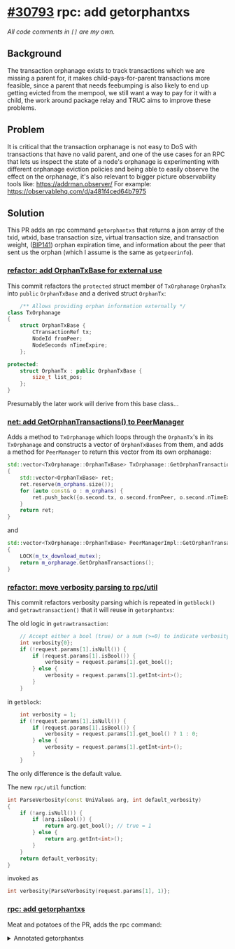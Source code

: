 # [#30793](https://github.com/bitcoin/bitcoin/pull/30793) rpc: add getorphantxs
_All code comments in `[]` are my own._

## Background

The transaction orphanage exists to track transactions which we are missing a
parent for, it makes child-pays-for-parent transactions more feasible, since
a parent that needs feebumping is also likely to end up getting evicted from the
mempool, we still want a way to pay for it with a child, the work around package
relay and TRUC aims to improve these problems.


## Problem

It is critical that the transaction orphanage is not easy to DoS with
transactions that have no valid parent, and one of the use cases for an RPC that
lets us inspect the state of a node's orphanage is experimenting with different
orphanage eviction policies and being able to easily observe the effect on the
orphanage, it's also relevant to bigger picture observability tools like:
https://addrman.observer/ For example: https://observablehq.com/d/a481f4ced64b7975

## Solution

This PR adds an rpc command `getorphantxs` that returns a json array of the
txid, wtxid, base transaction size, virtual transaction size, and transaction
weight, ([BIP141](https://github.com/bitcoin/bips/blob/master/bip-0141.mediawiki))
orphan expiration time, and information about the peer that sent us the orphan
(which I assume is the same as `getpeerinfo`).

### [refactor: add OrphanTxBase for external use](https://github.com/bitcoin/bitcoin/pull/30793/commits/91b65adff2aaf16f42c5ccca6e16b951e0e84f9a)

This commit refactors the `protected` struct member of `TxOrphanage` `OrphanTx` into `public` `OrphanTxBase` and a derived struct
`OrphanTx`:

```cpp
    /** Allows providing orphan information externally */
class TxOrphanage
{
    struct OrphanTxBase {
        CTransactionRef tx;
        NodeId fromPeer;
        NodeSeconds nTimeExpire;
    };

protected:
    struct OrphanTx : public OrphanTxBase {
        size_t list_pos;
    };
}
```

Presumably the later work will derive from this base class...

### [net: add GetOrphanTransactions() to PeerManager](https://github.com/bitcoin/bitcoin/pull/30793/commits/532491faf1aa90053af52cbedce403b9eccf0bc3)

Adds a method to `TxOrphanage` which loops through the `OrphanTx`'s in its
`TxOrphanage`  and constructs a vector of `OrphanTxBases` from them, and adds a
method for `PeerManager` to return this vector from its own orphanage:

```cpp
std::vector<TxOrphanage::OrphanTxBase> TxOrphanage::GetOrphanTransactions() const
{
    std::vector<OrphanTxBase> ret;
    ret.reserve(m_orphans.size());
    for (auto const& o : m_orphans) {
        ret.push_back({o.second.tx, o.second.fromPeer, o.second.nTimeExpire});
    }
    return ret;
}
```

and

```cpp
std::vector<TxOrphanage::OrphanTxBase> PeerManagerImpl::GetOrphanTransactions()
{
    LOCK(m_tx_download_mutex);
    return m_orphanage.GetOrphanTransactions();
}
```

### [refactor: move verbosity parsing to rpc/util](https://github.com/bitcoin/bitcoin/pull/30793/commits/7b64d2608ffd6a8b1f34b39768c967cd0733b03a)

This commit refactors verbosity parsing which is repeated in `getblock()` and
`getrawtransaction()` that it will reuse in `getorphantxs`:

The old logic in `getrawtransaction`:

```cpp
    // Accept either a bool (true) or a num (>=0) to indicate verbosity.
    int verbosity{0};
    if (!request.params[1].isNull()) {
        if (request.params[1].isBool()) {
            verbosity = request.params[1].get_bool();
        } else {
            verbosity = request.params[1].getInt<int>();
        }
    }
```

in `getblock`:

```cpp
    int verbosity = 1;
    if (!request.params[1].isNull()) {
        if (request.params[1].isBool()) {
            verbosity = request.params[1].get_bool() ? 1 : 0;
        } else {
            verbosity = request.params[1].getInt<int>();
        }
    }
```
The only difference is the default value.

The new `rpc/util` function:

```cpp
int ParseVerbosity(const UniValue& arg, int default_verbosity)
{
    if (!arg.isNull()) {
        if (arg.isBool()) {
            return arg.get_bool(); // true = 1
        } else {
            return arg.getInt<int>();
        }
    }
    return default_verbosity;
}
```

invoked as 
```cpp
int verbosity{ParseVerbosity(request.params[1], 1)};
```

### [rpc: add getorphantxs](https://github.com/bitcoin/bitcoin/pull/30793/commits/f0182ca2442739768f984bb0a41509e0fa0fd96d)

Meat and potatoes of the PR, adds the rpc command:

<details>

<summary> Annotated getorphantxs </summary>

```cpp
static std::vector<RPCResult> OrphanDescription()
{
    return {
        RPCResult{RPCResult::Type::STR_HEX, "txid", "The transaction hash in hex"},
        RPCResult{RPCResult::Type::STR_HEX, "wtxid", "The transaction witness hash in hex"},
        RPCResult{RPCResult::Type::NUM, "bytes", "The serialized transaction size in bytes"},
        RPCResult{RPCResult::Type::NUM, "vsize", "The virtual transaction size as defined in BIP 141. This is different from actual serialized size for witness transactions as witness data is discounted."},
        RPCResult{RPCResult::Type::NUM, "weight", "The transaction weight as defined in BIP 141."},
        RPCResult{RPCResult::Type::NUM_TIME, "expiration", "The orphan expiration time expressed in " + UNIX_EPOCH_TIME},
        RPCResult{RPCResult::Type::ARR, "from", "",
        {
            RPCResult{RPCResult::Type::NUM, "peer_id", "Peer ID"},
        }},
    };
}

static UniValue OrphanToJSON(const TxOrphanage::OrphanTxBase& orphan)
{
    UniValue o(UniValue::VOBJ);
    o.pushKV("txid", orphan.tx->GetHash().ToString());
    o.pushKV("wtxid", orphan.tx->GetWitnessHash().ToString());
    o.pushKV("bytes", orphan.tx->GetTotalSize());
    o.pushKV("vsize", GetVirtualTransactionSize(*orphan.tx));
    o.pushKV("weight", GetTransactionWeight(*orphan.tx));
    o.pushKV("expiration", int64_t{TicksSinceEpoch<std::chrono::seconds>(orphan.nTimeExpire)});
    UniValue from(UniValue::VARR);
    from.push_back(orphan.fromPeer); // only one fromPeer for now
    o.pushKV("from", from);
    return o;
}

static RPCHelpMan getorphantxs()
{
    return RPCHelpMan{"getorphantxs",
        "\nShows transactions in the tx orphanage.\n"
        "\nEXPERIMENTAL warning: this call may be changed in future releases.\n",
        {
            {"verbosity|verbose", RPCArg::Type::NUM, RPCArg::Default{0}, "0 for an array of txids (may contain duplicates), 1 for an array of objects with tx details, and 2 for details from (1) and tx hex",
             RPCArgOptions{.skip_type_check = true}},
        },
        {
            RPCResult{"for verbose = 0",
                RPCResult::Type::ARR, "", "",
                {
                    {RPCResult::Type::STR_HEX, "txid", "The transaction hash in hex"},
                }},
            RPCResult{"for verbose = 1",
                RPCResult::Type::ARR, "", "",
                {
                    {RPCResult::Type::OBJ, "", "", OrphanDescription()},
                }},
            RPCResult{"for verbose = 2",
                RPCResult::Type::ARR, "", "",
                {
                    {RPCResult::Type::OBJ, "", "",
                        Cat<std::vector<RPCResult>>(
                            OrphanDescription(),
                            {{RPCResult::Type::STR_HEX, "hex", "The serialized, hex-encoded transaction data"}}
                        )
                    },
                }},
        },
        RPCExamples{
            HelpExampleCli("getorphantxs", "2")
            + HelpExampleRpc("getorphantxs", "2")
        },
        [&](const RPCHelpMan& self, const JSONRPCRequest& request) -> UniValue
        {
            const NodeContext& node = EnsureAnyNodeContext(request.context);
            PeerManager& peerman = EnsurePeerman(node);
            std::vector<TxOrphanage::OrphanTxBase> orphanage = peerman.GetOrphanTransactions();

            int verbosity{ParseVerbosity(request.params[0])};

            UniValue ret(UniValue::VARR);

            if (verbosity <= 0) {
                for (auto const& orphan : orphanage) {
                    ret.push_back(orphan.tx->GetHash().ToString()); // txid
                }
            } else if (verbosity == 1) {
                for (auto const& orphan : orphanage) {
                    ret.push_back(OrphanToJSON(orphan));
                }
            } else {
                // >= 2
                for (auto const& orphan : orphanage) {
                    UniValue o{OrphanToJSON(orphan)};
                    o.pushKV("hex", EncodeHexTx(*orphan.tx));
                    ret.push_back(o);
                }
            }

            return ret;
        },
    };
}
```
